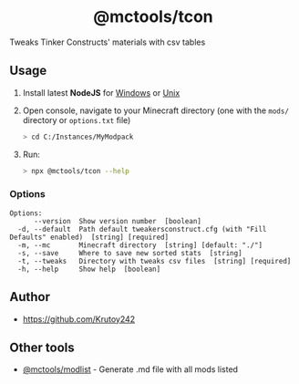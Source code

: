 <h1 align="center">@mctools/tcon</h1>

Tweaks Tinker Constructs' materials with csv tables

<!-- extended_desc --><!-- /extended_desc -->

## Usage

1. Install latest **NodeJS** for [Windows](https://nodejs.org/en/download/current/) or [Unix](https://nodejs.org/en/download/package-manager/)

2. Open console, navigate to your Minecraft directory (one with the `mods/` directory or `options.txt` file)
   ```sh
   > cd C:/Instances/MyModpack
   ```

3. Run:
    ```sh
    > npx @mctools/tcon --help
    ```

### Options

```shell
Options:
      --version  Show version number  [boolean]
  -d, --default  Path default tweakersconstruct.cfg (with "Fill Defaults" enabled)  [string] [required]
  -m, --mc       Minecraft directory  [string] [default: "./"]
  -s, --save     Where to save new sorted stats  [string]
  -t, --tweaks   Directory with tweaks csv files  [string] [required]
  -h, --help     Show help  [boolean]
```

## Author

* https://github.com/Krutoy242

## Other tools


* [@mctools/modlist](https://github.com/Krutoy242/mc-tools/tree/master/packages/modlist) - Generate .md file with all mods listed
